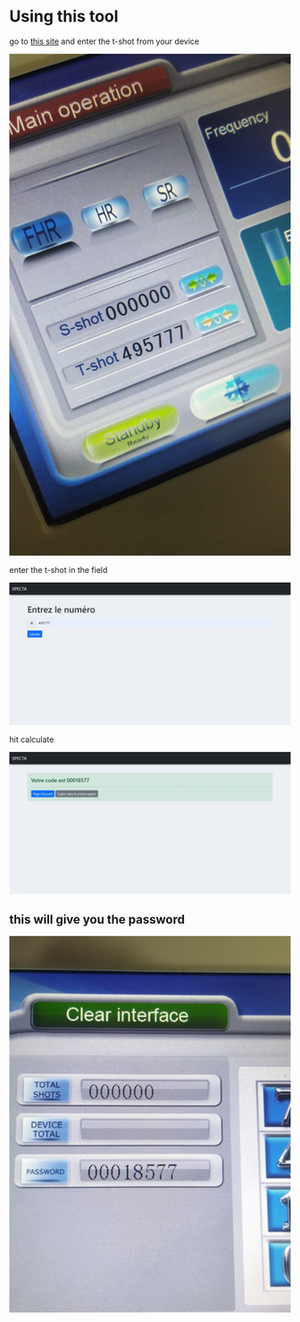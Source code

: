 # Using this tool
go to [this site](https://hexcalcdemo.herokuapp.com/home) and enter the t-shot from your device

![t-shot](https://github.com/villayer/Enigma/blob/master/Assets/tshot.jpeg)

enter the t-shot in the field

![t-shot2](https://github.com/villayer/Enigma/blob/master/Assets/Web%20capture_2-2-2022_192051_hexcalcdemo.herokuapp.com.jpeg)

hit calculate

![t-shot3](https://github.com/villayer/Enigma/blob/master/Assets/Web%20capture_2-2-2022_192114_hexcalcdemo.herokuapp.com.jpeg)

## this will give you the password

![pass](https://github.com/villayer/Enigma/blob/master/Assets/password.png)
